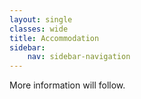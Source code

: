 ```yaml
---
layout: single
classes: wide
title: Accommodation
sidebar:
    nav: sidebar-navigation
---
```


More information will follow.